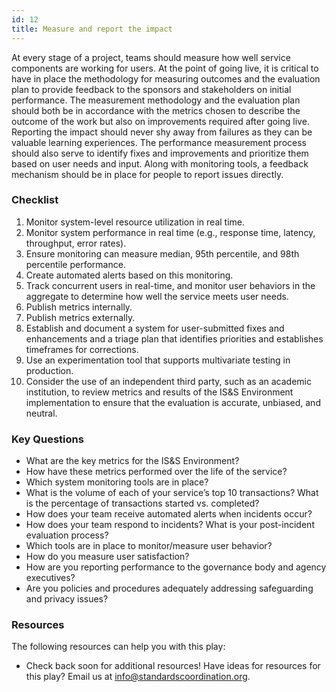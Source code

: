```yaml
---
id: 12
title: Measure and report the impact
---
```


At every stage of a project, teams should measure how well service components are working for users. At the point of going live, it is critical to have in place the methodology for measuring outcomes and the evaluation plan to provide feedback to the sponsors and stakeholders on initial performance. The measurement methodology and the evaluation plan should both be in accordance with the metrics chosen to describe the outcome of the work but also on improvements required after going live. Reporting the impact should never shy away from failures as they can be valuable learning experiences. The performance measurement process should also serve to identify fixes and improvements and prioritize them based on user needs and input. Along with monitoring tools, a feedback mechanism should be in place for people to report issues directly.

### Checklist
1. Monitor system-level resource utilization in real time.
2. Monitor system performance in real time (e.g., response time, latency, throughput, error rates).
3. Ensure monitoring can measure median, 95th percentile, and 98th percentile performance.
4. Create automated alerts based on this monitoring.
5. Track concurrent users in real-time, and monitor user behaviors in the aggregate to determine how well the service meets user needs.
6. Publish metrics internally.
7. Publish metrics externally.
8. Establish and document a system for user-submitted fixes and enhancements and a triage plan that identifies priorities and establishes timeframes for corrections.
9. Use an experimentation tool that supports multivariate testing in production.
10. Consider the use of an independent third party, such as an academic institution, to review metrics and results of the IS&S Environment implementation to ensure that the evaluation is accurate, unbiased, and neutral.


### Key Questions
- What are the key metrics for the IS&S Environment?
- How have these metrics performed over the life of the service?
- Which system monitoring tools are in place?
- What is the volume of each of your service’s top 10 transactions? What is the percentage of transactions started vs. completed?
- How does your team receive automated alerts when incidents occur?
- How does your team respond to incidents? What is your post-incident evaluation process?
- Which tools are in place to monitor/measure user behavior?
- How do you measure user satisfaction?
- How are you reporting performance to the governance body and agency executives?
- Are you policies and procedures adequately addressing safeguarding and privacy issues?

### Resources
The following resources can help you with this play:
- Check back soon for additional resources! 
Have ideas for resources for this play? Email us at info@standardscoordination.org. 
